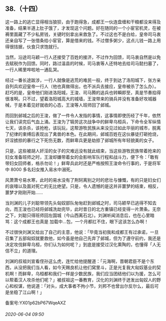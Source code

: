 ## 38.（十四）
这一路上的逃亡显得相当狼狈，由于跑得急，成都王一伙连盘缠和干粮都没来得及准备，结果半道上肚子饿了，才发现这个问题。好在随同的一个小宦官机灵，在被褥里面藏了不少私房钱，关键时刻拿出来救急了。不过这也不是白给，皇帝司马衷还亲自写了一张借条给小宦官，算是借来的钱。不过僧多粥少，这点儿钱一路上用得很拮据，伙食只求饱就行。



当然，沿途司马颖一行人还接受了百姓的接济，不过作为回馈，司马衷自然是以免去赋税作为回馈。同时，路过温县的时候，司马衷等人还特地去给司马懿扫墓了，一行人稀里哗啦地一通乱哭。



经过一番长途跋涉，一行人就像是逃荒的难民一般，终于到达了洛阳城下，张方亲自列兵欢迎皇帝一行人（他也真做得出，也不派兵去接应，皇帝被杀了怎么办）。赶巧的是，皇帝他们刚进洛阳城，王浚、司马腾的追兵也转瞬即至，真是节奏掐得很准啊。只不过，望着洛阳城高大的城墙，王浚带来的骑兵并没有准备好攻城器械，于是本着见好就收的心态，王浚等人班师回了邺城。



而回到邺城之后的王浚，做了一件令人发指的事情，这事情即使历经了千年，依然让我们读完后气血上涌。王浚为了犒劳这次战争中的鲜卑乌桓兵，下命令全军纵情七天，该杀杀，该抢枪，该玩玩，这帮游牧民族从来没见过如此华丽的城市，脱离了纪律的束缚后表现出了禽兽的本色。在此期间，邺城百姓在这伙暴徒打砸抢烧，奸淫掳掠的暴行之下死伤无数，而鲜卑兵更是劫掠了邺城所有年轻貌美的女子。



只是，这些被胡人奸淫的女子的灾难远没有就此结束，当这些游牧民族带着抢来的妇女准备班师之时，王浚却嫌带着女的会影响军队行程和战斗力，便下令：「敢有带妇女回师者，格杀勿论！」鲜卑兵此时还是严格按照王浚命令行事的，于是将军中 8000 多名妇女推入易水中溺死。



风萧萧兮易水寒，此时的易水没有了荆轲离别之时的悲壮与慷慨，有的只是妇女们的哀嚎以及面对死亡的无比绝望。只是，令人遗憾的是这并非噩梦的结束，相反，噩梦才刚刚开始……



当刘渊的儿子刘聪带领先头匈奴部队匆匆赶到邺城之时，司马颖早已逃得不知去向，而王浚也已经将邺城洗劫完毕，此时昔日的北方重镇已经变得一片萧条。无奈之下，刘聪只得班师回左国城（今山西离石北）。刘渊听闻消息后，也在心里暗骂：这个成都王也真是
 ![]()加载中...包，一个月都扛不住，眼下这该怎么办啊！



不过很快刘渊又给出了自己的主意，他说：「毕竟当初我和成都王有过承诺，一旦召集了五部匈奴就要救他，如今虽是他自己先弃了邺城，但为了遵守前约，我还是决定攻伐鲜卑乌桓，你们认为如何呢？」到底是接受过汉化熏陶的，也懂得「人无信不立」的道理。



刘渊的叔祖刘宣看侄孙这么虎，连忙给他提醒道：「元海啊，晋朝君臣不是个东西，从没把我们当人看，如今天赐良机让他们窝里斗，正是光复我大匈奴基业的契机啊！而鲜卑，乌桓都和我们一样是少数民族，我们应当团结他们以为援，怎么可以帮着汉人攻杀他们呢？」被叔祖这一番教育，汉化的刘渊终于迸发出匈奴人的野心和权谋，他说道：「对头，成大事者不拘小节，刘邦不也曾出尔反尔么，最后可是坐稳了江山啊！」



备案号:YX01p62bP67WqeAXZ


###### 2020-06-04 09:50
